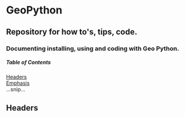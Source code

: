# GeoPython
## Repository for how to's, tips, code.
### Documenting installing, using and coding with Geo Python. 
##### Table of Contents  
[Headers](#headers)  
[Emphasis](#emphasis)  
...snip...    
<a name="headers"/>
## Headers
